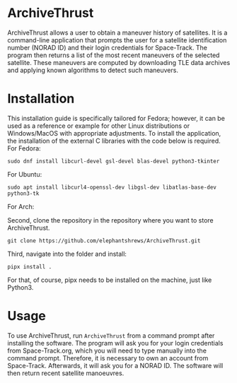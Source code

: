 # ArchiveThrust

ArchiveThrust allows a user to obtain a maneuver history of satellites. It is a command-line application that prompts the user for a satellite identification number (NORAD ID) and their login credentials for Space-Track. The program then returns a list of the most recent maneuvers of the selected satellite. These maneuvers are computed by downloading TLE data archives and applying known algorithms to detect such maneuvers.

# Installation
This installation guide is specifically tailored for Fedora; however, it can be used as a reference or example for other Linux distributions or Windows/MacOS with appropriate adjustments. To install the application, the installation of the external C libraries with the code below is required.
For Fedora:
```
sudo dnf install libcurl-devel gsl-devel blas-devel python3-tkinter
```
For Ubuntu:
```
sudo apt install libcurl4-openssl-dev libgsl-dev libatlas-base-dev python3-tk
```

For Arch:

Second, clone the repository in the repository where you want to store ArchiveThrust.
```
git clone https://github.com/elephantshrews/ArchiveThrust.git
```
Third, navigate into the folder and install:
```
pipx install .
```
For that, of course, pipx needs to be installed on the machine, just like Python3.

# Usage
To use ArchiveThrust, run `ArchiveThrust` from a command prompt after installing the software. The program will ask you for your login credentials from Space-Track.org, which you will need to type manually into the command prompt. Therefore, it is necessary to own an account from Space-Track. Afterwards, it will ask you for a NORAD ID. The software will then return recent satellite manoeuvres.
